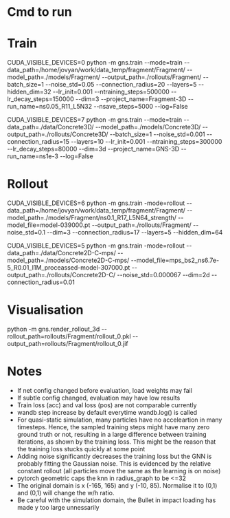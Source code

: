 # Cmd to run
# Train
CUDA_VISIBLE_DEVICES=0 python -m gns.train --mode=train --data_path=/home/jovyan/work/data_temp/fragment/Fragment/ --model_path=./models/Fragment/ --output_path=./rollouts/Fragment/ --batch_size=1 --noise_std=0.05 --connection_radius=20 --layers=5 --hidden_dim=32 --lr_init=0.001 --ntraining_steps=500000 --lr_decay_steps=150000 --dim=3 --project_name=Fragment-3D --run_name=ns0.05_R11_L5N32 --nsave_steps=5000 --log=False

CUDA_VISIBLE_DEVICES=7 python -m gns.train --mode=train --data_path=./data/Concrete3D/ --model_path=./models/Concrete3D/ --output_path=./rollouts/Concrete3D/ --batch_size=1 --noise_std=0.001 --connection_radius=15 --layers=10 --lr_init=0.001 --ntraining_steps=300000 --lr_decay_steps=80000 --dim=3d --project_name=GNS-3D --run_name=ns1e-3 --log=False

# Rollout
CUDA_VISIBLE_DEVICES=6 python -m gns.train -mode=rollout --data_path=/home/jovyan/work/data_temp/fragment/Fragment/ --model_path=./models/Fragment/ns0.1_R17_L5N64_strength/ --model_file=model-039000.pt --output_path=./rollouts/Fragment/ --noise_std=0.1 --dim=3 --connection_radius=17 --layers=5 --hidden_dim=64

CUDA_VISIBLE_DEVICES=5 python -m gns.train -mode=rollout --data_path=./data/Concrete2D-C-mps/ --model_path=./models/Concrete2D-C-mps/ --model_file=mps_bs2_ns6.7e-5_R0.01_I1M_proceassed-model-307000.pt --output_path=./rollouts/Concrete2D-C/ --noise_std=0.000067 --dim=2d --connection_radius=0.01

# Visualisation
python -m gns.render_rollout_3d --rollout_path=rollouts/Fragment/rollout_0.pkl --output_path=rollouts/Fragment/rollout_0.jif


# Notes
- If net config changed before evaluation, load weights may fail
- If subtle config changed, evaluation may have low results
- Train loss (acc) and val loss (pos) are not comparable currently
- wandb step increase by default everytime wandb.log() is called
- For quasi-static simulation, many particles have no acceleartion in many timesteps. Hence, the sampled training steps might have many zero ground truth or not, resulting in
    a large difference between training iterations, as shown by the training loss. This might be the reason that the training loss stucks quickly at some point
- Adding noise significantly decreases the training loss but the GNN is probably fitting the Gaussian noise. This is evidenced by the relative constant rollout (all particles move
    the same as the learning is on noise)
- pytorch geometric caps the knn in radius_graph to be <=32
- The original domain is x (-165, 165) and y (-10, 85). Normalise it to (0,1) and (0,1) will change the w/h ratio. 
- Be careful with the simulation domain, the Bullet in impact loading has made y too large unnessarily
